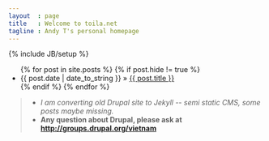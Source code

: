 ```yaml
---
layout  : page
title   : Welcome to toila.net
tagline : Andy T's personal homepage
---
```

{% include JB/setup %}

<ul class="posts">
  {% for post in site.posts %}
    {% if post.hide != true %}
        <li><span>{{ post.date | date_to_string }}</span> &raquo; <a href="{{ BASE_PATH }}{{ post.url }}">{{ post.title }}</a></li>
    {% endif %}
  {% endfor %}
</ul>

> - _I am converting old Drupal site to Jekyll -- semi static CMS, some posts maybe missing._
> - **Any question about Drupal, please ask at http://groups.drupal.org/vietnam**

<div id="ninja">
    <style>
        .row .span14 {
            position: relative;
        }
        #ninja {
            background: url(/sites/toila.net/files/pictures/ninja.gif) -2px -11px no-repeat; 
            height: 122px;
            width: 286px;
            position: absolute;
            top: 0;
            left: 554px;
        }
    </style>
</div>
